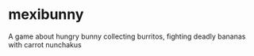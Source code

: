 # mexibunny
A game about hungry bunny collecting burritos, fighting deadly bananas with carrot nunchakus
